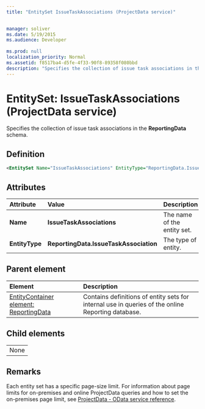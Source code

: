 ```yaml
---
title: "EntitySet IssueTaskAssociations (ProjectData service)"

 
manager: soliver
ms.date: 5/19/2015
ms.audience: Developer
 
ms.prod: null
localization_priority: Normal
ms.assetid: f8517ba4-d5fe-4f33-90f8-89358f080bbd
description: "Specifies the collection of issue task associations in the ReportingData schema."
---
```


# EntitySet: IssueTaskAssociations (ProjectData service)

Specifies the collection of issue task associations in the **ReportingData** schema. 
  
## Definition

```XML
<EntitySet Name="IssueTaskAssociations" EntityType="ReportingData.IssueTaskAssociation" />
```

## Attributes

|**Attribute**|**Value**|**Description**|
|:-----|:-----|:-----|
|**Name** <br/> |**IssueTaskAssociations** <br/> |The name of the entity set.  <br/> |
|**EntityType** <br/> |**ReportingData.IssueTaskAssociation** <br/> |The type of entity.  <br/> |
   
## Parent element

|**Element**|**Description**|
|:-----|:-----|
|[EntityContainer element: ReportingData](entitycontainer-reportingdata-projectdata-service.md) <br/> |Contains definitions of entity sets for internal use in queries of the online Reporting database.  <br/> |
   
## Child elements

||
|:-----|
|None |
   
## Remarks

Each entity set has a specific page-size limit. For information about page limits for on-premises and online ProjectData queries and how to set the on-premises page limit, see [ProjectData - OData service reference](projectdataproject-odata-service-reference.md).
  

